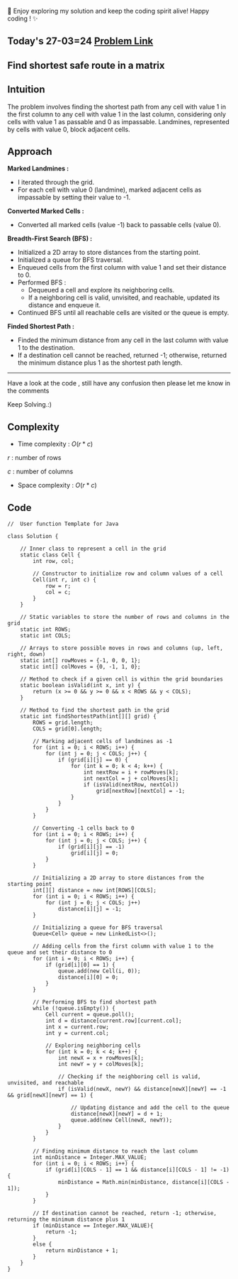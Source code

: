 🚀 Enjoy exploring my solution and keep the coding spirit alive! Happy coding ! ✨

## Today's 27-03=24 [Problem Link](https://www.geeksforgeeks.org/problems/find-shortest-safe-route-in-a-matrix/1)
## Find shortest safe route in a matrix

## Intuition
The problem involves finding the shortest path from any cell with value 1 in the first column to any cell with value 1 in the last column, considering only cells with value 1 as passable and 0 as impassable. Landmines, represented by cells with value 0, block adjacent cells.

## Approach

**Marked Landmines :**
- I iterated through the grid.
- For each cell with value 0 (landmine), marked adjacent cells as impassable by setting their value to -1.

**Converted Marked Cells :**
- Converted all marked cells (value -1) back to passable cells (value 0).

**Breadth-First Search (BFS) :**
   - Initialized a 2D array to store distances from the starting point.
   - Initialized a queue for BFS traversal.
   - Enqueued cells from the first column with value 1 and set their distance to 0.
   - Performed BFS :
     - Dequeued a cell and explore its neighboring cells.
     - If a neighboring cell is valid, unvisited, and reachable, updated its distance and enqueue it.
   - Continued BFS until all reachable cells are visited or the queue is empty.

**Finded Shortest Path :**
   - Finded the minimum distance from any cell in the last column with value 1 to the destination.
   - If a destination cell cannot be reached, returned -1; otherwise, returned the minimum distance plus 1 as the shortest path length.

---
Have a look at the code , still have any confusion then please let me know in the comments

Keep Solving.:)

## Complexity
- Time complexity : $O( r*c )$
<!-- Add your time complexity here, e.g. $$O())$$ -->
$r$ : number of rows

$c$ : number of columns
- Space complexity : $O( r*c )$
<!-- Add your space complexity here, e.g. $$O(n)$$ -->

## Code

```
//  User function Template for Java

class Solution {
    
    // Inner class to represent a cell in the grid
    static class Cell {
        int row, col;
        
        // Constructor to initialize row and column values of a cell
        Cell(int r, int c) {
            row = r;
            col = c;
        }
    }
    
    // Static variables to store the number of rows and columns in the grid
    static int ROWS;
    static int COLS;
    
    // Arrays to store possible moves in rows and columns (up, left, right, down)
    static int[] rowMoves = {-1, 0, 0, 1};
    static int[] colMoves = {0, -1, 1, 0};
    
    // Method to check if a given cell is within the grid boundaries
    static boolean isValid(int x, int y) {
        return (x >= 0 && y >= 0 && x < ROWS && y < COLS);
    }
    
    // Method to find the shortest path in the grid
    static int findShortestPath(int[][] grid) {
        ROWS = grid.length;
        COLS = grid[0].length;
        
        // Marking adjacent cells of landmines as -1
        for (int i = 0; i < ROWS; i++) {
            for (int j = 0; j < COLS; j++) {
                if (grid[i][j] == 0) {
                    for (int k = 0; k < 4; k++) {
                        int nextRow = i + rowMoves[k];
                        int nextCol = j + colMoves[k];
                        if (isValid(nextRow, nextCol))
                            grid[nextRow][nextCol] = -1;
                    }
                }
            }
        }
        
        // Converting -1 cells back to 0
        for (int i = 0; i < ROWS; i++) {
            for (int j = 0; j < COLS; j++) {
                if (grid[i][j] == -1)
                    grid[i][j] = 0;
            }
        }
        
        // Initializing a 2D array to store distances from the starting point
        int[][] distance = new int[ROWS][COLS];
        for (int i = 0; i < ROWS; i++) {
            for (int j = 0; j < COLS; j++)
                distance[i][j] = -1;
        }
        
        // Initializing a queue for BFS traversal
        Queue<Cell> queue = new LinkedList<>();
        
        // Adding cells from the first column with value 1 to the queue and set their distance to 0
        for (int i = 0; i < ROWS; i++) {
            if (grid[i][0] == 1) {
                queue.add(new Cell(i, 0));
                distance[i][0] = 0;
            }
        }
        
        // Performing BFS to find shortest path
        while (!queue.isEmpty()) {
            Cell current = queue.poll();
            int d = distance[current.row][current.col];
            int x = current.row;
            int y = current.col;
            
            // Exploring neighboring cells
            for (int k = 0; k < 4; k++) {
                int newX = x + rowMoves[k];
                int newY = y + colMoves[k];
                
                // Checking if the neighboring cell is valid, unvisited, and reachable
                if (isValid(newX, newY) && distance[newX][newY] == -1 && grid[newX][newY] == 1) {
                  
                    // Updating distance and add the cell to the queue
                    distance[newX][newY] = d + 1;
                    queue.add(new Cell(newX, newY));
                }
            }
        }
        
        // Finding minimum distance to reach the last column
        int minDistance = Integer.MAX_VALUE;
        for (int i = 0; i < ROWS; i++) {
            if (grid[i][COLS - 1] == 1 && distance[i][COLS - 1] != -1) {
                minDistance = Math.min(minDistance, distance[i][COLS - 1]);
            }
        }
        
        // If destination cannot be reached, return -1; otherwise, returning the minimum distance plus 1
        if (minDistance == Integer.MAX_VALUE){
            return -1;
        } 
        else {
            return minDistance + 1;
        }
    }
}
```